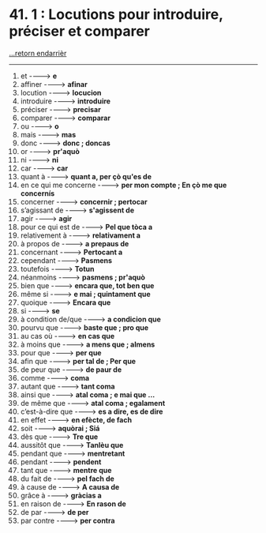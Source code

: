 # 41. 1 :  Locutions pour introduire, préciser et comparer

[...retorn endarrièr](../../../menu_fiches.md)

---

1. et  ----> **e**
2. affiner ----> **afinar**
3. locution ----> **locucion**
4. introduire ----> **introduire**
5. préciser ----> **precisar**
6. comparer ----> **comparar**
7. ou   ----> **o**
8. mais   ----> **mas**
9. donc   ----> **donc ; doncas**
10. or   ----> **pr'aquò**
11. ni   ----> **ni**
12. car   ----> **car**
13. quant à   ----> **quant a, per çò qu'es de**
14. en ce qui me concerne   ----> **per mon compte ; En çò me que concernís**
15. concerner ----> **concernir ; pertocar**
16. s’agissant de   ----> **s'agissent de**
17. agir ----> **agir**
18. pour ce qui est de   ----> **Pel que tòca a**
19. relativement à   ----> **relativament a**
20. à propos de   ----> **a prepaus de**
21. concernant   ----> **Pertocant a**
22. cependant   ----> **Pasmens**
23. toutefois   ----> **Totun**
24. néanmoins   ----> **pasmens ; pr'aquò**
25. bien que   ----> **encara que, tot ben que**
26. même si   ----> **e mai ; quintament que**
27. quoique   ----> **Encara que**
28. si   ----> **se**
29. à condition de/que ----> **a condicion que**  
30. pourvu que   ----> **baste que ; pro que**
31. au cas où   ----> **en cas que**
32. à moins que   ----> **a mens que ; almens**
33. pour que   ----> **per que**
34. afin que   ----> **per tal de ; Per que**
35. de peur que   ----> **de paur de**
36. comme   ----> **coma**
37. autant que   ----> **tant coma**
38. ainsi que   ----> **atal coma ; e mai que ...**
39. de même que   ----> **atal coma ; egalament**
40. c’est-à-dire que   ----> **es a dire, es de dire**
41. en effet   ----> **en efècte, de fach**
42. soit   ----> **aquòrai ; Siá**
43. dès que   ----> **Tre que**
44. aussitôt que   ----> **Tanlèu que**
45. pendant que   ----> **mentretant**
46. pendant ----> **pendent**
47. tant que   ----> **mentre que**
48. du fait de   ----> **pel fach de**
49. à cause de   ----> **A causa de**
50. grâce à   ----> **gràcias a**
51. en raison de   ----> **En rason de**
52. de par   ----> **de per**
53. par contre   ----> **per contra**